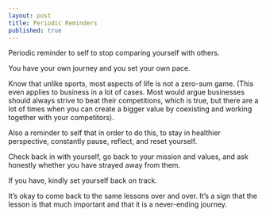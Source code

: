 ```yaml
---
layout: post
title: Periodic Reminders
published: true
---
```

Periodic reminder to self to stop comparing yourself with others.

You have your own journey and you set your own pace.

Know that unlike sports, most aspects of life is not a zero-sum game. (This even applies to business in a lot of cases. Most would argue businesses should always strive to beat their competitions, which is true, but there are a lot of times when you can create a bigger value by coexisting and working together with your competitors).

Also a reminder to self that in order to do this, to stay in healthier perspective, constantly pause, reflect, and reset yourself.

Check back in with yourself, go back to your mission and values, and ask honestly whether you have strayed away from them.

If you have, kindly set yourself back on track.

It’s okay to come back to the same lessons over and over. It’s a sign that the lesson is that much important and that it is a never-ending journey. 

